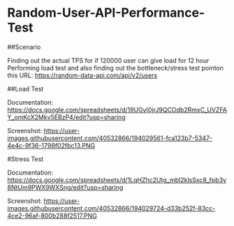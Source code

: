 # Random-User-API-Performance-Test

##Scenario

Finding out the actual TPS for if 120000 user can give load for 12 hour
Performing load test and also finding out the bottleneck/stress test pointon this URL: https://random-data-api.com/api/v2/users



##Load Test

Documentation: https://docs.google.com/spreadsheets/d/19UGvI0jrJ9QCOdb2RmxC_UVZFAY_omKcX2Mkv5EBzP4/edit?usp=sharing

Screenshot: https://user-images.githubusercontent.com/40532866/194029561-fca123b7-5347-4e4c-9f36-1798f02fbc13.PNG



#Stress Test

Documentation: https://docs.google.com/spreadsheets/d/1LqHZhc2Utg_mbI2klsSxc8_fpb3y8NtUm9PWX9WXSng/edit?usp=sharing

Screenshot: https://user-images.githubusercontent.com/40532866/194029724-d33b252f-83cc-4ce2-96af-800b288f2517.PNG
